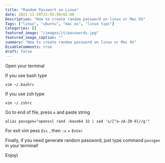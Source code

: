 ```yaml
---
title: "Random Passwort on Linux"
date: 2021-11-29T22:55:56+02:00
Description: "How to create random password on linux or Mac OS"
Tags: ["linux", "ubuntu", "mac os", "linux tips"]
Categories: []
featured_image: "/images/it/passwords.jpg"
featured_image_caption: ""
summary: "How to create random password on linux or Mac OS"
DisableComments: true
draft: false
---
```


Open your terminal

If you use bash type

```
vim ~/.bashrc
```

If you use zsh type
```
vim ~/.zshrc
```

Go to end of file, press `o` and paste string
```
alias passgen="openssl rand -base64 32 | sed 's/[^a-zA-Z0-9]//g'"
```

For exit vim pess `Esc` , then `:x` + `Enter`

Finally, if you need generate random password, just type command `passgen` in your terminal!

Enjoy)